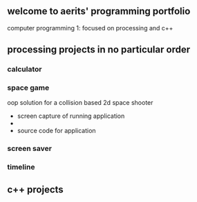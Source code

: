 ## welcome to aerits' programming portfolio
computer programming 1: focused on processing and c++

## processing projects in no particular order

### calculator

### space game
oop solution for a collision based 2d space shooter
* screen capture of running application
* ![]()
* source code for application

### screen saver

### timeline

## c++ projects
